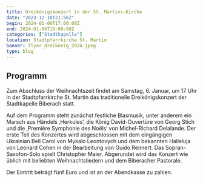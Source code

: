 ```yaml
---
title: Dreikönigskonzert in der St. Martins-Kirche
date: "2023-12-10T21:56Z"
begin: 2024-01-06T17:00:00Z
end: 2024-01-06T18:00:00Z
categories: ["Stadtkapelle"]
location: Stadtpfarrkirche St. Martin
banner: flyer_dreikönig_2024.jpeg
type: blog
---
```

## Programm

Zum Abschluss der Weihnachtszeit findet am Samstag, 6. Januar, um 17 Uhr in der Stadtpfarrkirche
St. Martin das traditionelle Dreikönigskonzert der Stadtkapelle Biberach statt.

Auf dem Programm steht zunächst festliche Blasmusik, unter anderem ein Marsch aus Händels
‚Herkules‘, die König David-Ouvertüre von Georg Stich und die ‚Première Symphonie des Noëls‘ von
Michel-Richard Delalande. Der erste Teil des Konzertes wird abgeschlossen mit dem eingängigen
Ukrainian Bell Carol von Mykalo Leontovych und dem bekannten Halleluja von Leonard Cohen in der
Bearbeitung von Guido Rennert. Das Sopran-Saxofon-Solo spielt Christopher Maier.
Abgerundet wird das Konzert wie üblich mit beliebten Weihnachtsliedern und dem Biberacher
Pastorale.

Der Eintritt beträgt fünf Euro und ist an der Abendkasse zu zahlen.
